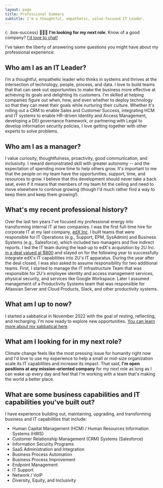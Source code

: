 ```yaml
---
layout: page
title: Professional Summary
subtitle: I'm a thoughtful, empathetic, value-focused IT Leader.
---
```


{: .box-success}
👨🏼‍💻 **I'm looking for my next role**. Know of a good company? [I'd love to chat!](https://www.linkedin.com/in/weskmason)

I've taken the liberty of answering some questions you might have about my professional experience:

## Who am I as an IT Leader?
I’m a thoughtful, empathetic leader who thinks in systems and thrives at the intersection of technology, people, process, and data. I love to build teams that that can seek out opportunities to make the business more effective at achieving its goals and delighting its customers. I'm skilled at helping companies figure out when, how, and even whether to deploy technology so that they can meet their goals while nurturing their culture. Whether it's rolling out a CRM to enable Sales and Customer Success, integrating HCM and IT systems to enable HR-driven Identity and Access Management, developing a DEI governance framework, or partnering with Legal to develop information security policies, I love getting together with other experts to solve problems.

## Who am I as a manager?
I value curiosity, thoughtfulness, proactivity, good communication, and inclusivity. I reward demonstrated skill with greater autonomy -- and the expectation of spending more time to help others grow. It's important to me that the people on my team have the opportunities, support, time, and resources to grow. I believe that this development should never take a back seat, even if it means that members of my team hit the ceiling and need to move elsewhere to continue growing (though I'd much rather find a way to keep them and keep them growing!).

## What's my recent professional history?
Over the last ten years I've focused my professional energy into transforming internal IT at two companies. I was the first full-time hire for corporate IT at my last company, [edX Inc](https://www.edx.org). I built teams that were responsible for IT Operations (e.g., Support, EPM, SysAdmin) and Business Systems (e.g., Salesforce), which included two managers and five indirect reports. I led the IT team during the lead-up to edX's acquisition by 2U Inc. [in a deal valued at $800](https://techcrunch.com/2021/06/29/2u-set-to-acquire-non-profit-edx-for-deal-north-of-600m) and stayed on for the following year to successfully integrate edX's IT capabilities into 2U's IT apparatus. During the year after the deal closed, I was also asked to assume responsibility for two additional teams. First, I started to manage the IT Infrastructure Team that was responsible for 2U's employee identity and access management services, physical security, and services like Google Workspace. Later I assumed management of a Productivity Systems team that was responsible for Atlassian Server and Cloud Products, Slack, and other productivity systems.

## What am I up to now?
I started a sabbatical in November 2022 with the goal of resting, reflecting, and recharging. I'm now ready to explore new opportunities. [You can learn more about my sabbatical here](/sabbatical).

## What am I looking for in my next role?
Climate change feels like the most pressing issue for humanity right now and I'd love to use my experience to help a small or mid-size organization scale its IT capabilities and increase its impact. That said, **I'm open positions at any mission-oriented company** for my next role as long as I can wake up every day and feel that I'm working with a team that's making the world a better place.

## What are some business capabilities and IT capabilities you've built out?
I have experience building out, maintaining, upgrading, and transforming business and IT capabilities that include:
* Human Capital Management (HCM) / Human Resources Information Systems (HRIS)
* Customer Relationship Management (CRM) Systems (Salesforce)
* Information Security Programs
* SaaS Administration and Integration
* Business Process Automation
* Business Process Improvement
* Endpoint Management
* IT Support
* Network / VoIP
* Diversity, Equity, and Inclusivity